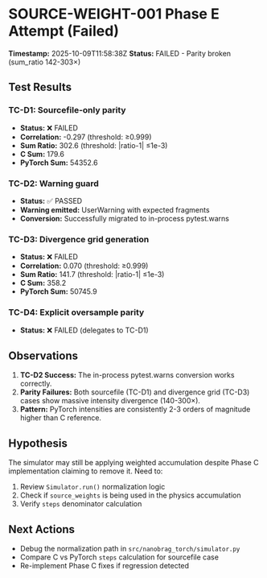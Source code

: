 # SOURCE-WEIGHT-001 Phase E Attempt (Failed)
**Timestamp:** 2025-10-09T11:58:38Z
**Status:** FAILED - Parity broken (sum_ratio 142-303×)

## Test Results

### TC-D1: Sourcefile-only parity
- **Status:** ❌ FAILED
- **Correlation:** -0.297 (threshold: ≥0.999)
- **Sum Ratio:** 302.6 (threshold: |ratio-1| ≤1e-3)
- **C Sum:** 179.6
- **PyTorch Sum:** 54352.6

### TC-D2: Warning guard
- **Status:** ✅ PASSED
- **Warning emitted:** UserWarning with expected fragments
- **Conversion:** Successfully migrated to in-process pytest.warns

### TC-D3: Divergence grid generation
- **Status:** ❌ FAILED
- **Correlation:** 0.070 (threshold: ≥0.999)
- **Sum Ratio:** 141.7 (threshold: |ratio-1| ≤1e-3)
- **C Sum:** 358.2
- **PyTorch Sum:** 50745.9

### TC-D4: Explicit oversample parity
- **Status:** ❌ FAILED (delegates to TC-D1)

## Observations

1. **TC-D2 Success:** The in-process pytest.warns conversion works correctly.
2. **Parity Failures:** Both sourcefile (TC-D1) and divergence grid (TC-D3) cases show massive intensity divergence (140-300×).
3. **Pattern:** PyTorch intensities are consistently 2-3 orders of magnitude higher than C reference.

## Hypothesis

The simulator may still be applying weighted accumulation despite Phase C implementation claiming to remove it. Need to:
1. Review `Simulator.run()` normalization logic
2. Check if `source_weights` is being used in the physics accumulation
3. Verify `steps` denominator calculation

## Next Actions

- Debug the normalization path in `src/nanobrag_torch/simulator.py`
- Compare C vs PyTorch `steps` calculation for sourcefile case
- Re-implement Phase C fixes if regression detected

